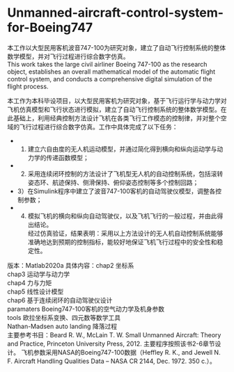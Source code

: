 # Unmanned-aircraft-control-system-for-Boeing747
本工作以大型民用客机波音747-100为研究对象，建立了自动飞行控制系统的整体数学模型，并对飞行过程进行综合数字仿真。  
This work takes the large civil airliner Boeing 747-100 as the research object, establishes an overall mathematical model of the automatic flight control system, and conducts a comprehensive digital simulation of the flight process.  

本工作为本科毕设项目，以大型民用客机为研究对象，基于飞行运行学与动力学对飞机仿真模型和飞行状态进行模拟，建立了自动飞行控制系统的整体数学模型。在此基础上，利用经典控制方法设计飞机在各类飞行工作模态的控制律，并对整个空域的飞行过程进行综合数字仿真。工作中具体完成了以下任务：  
* 1) 建立六自由度的无人机运动模型，并通过简化得到横向和纵向运动学与动力学的传递函数模型；  
* 2) 采用连续闭环控制的方法设计了飞机型无人机的自动控制系统，包括滚转姿态环、航迹保持、侧滑保持、俯仰姿态控制等多个控制回路；  
* 3）在Simulink程序中建立了波音747-100客机的自动驾驶仪模型，调整各控制参数；  
* 4) 模拟飞机的横向和纵向自动驾驶仪，以及飞机飞行的一般过程，并由此得出结论。  
经过仿真验证，结果表明：采用以上方法设计的无人机自动控制系统能够准确地达到预期的控制指标，能较好地保证飞机飞行过程中的安全性和稳定性。

版本：Matlab2020a
具体内容：chap2 坐标系  
chap3 运动学与动力学  
chap4 力与力矩  
chap5 线性设计模型  
chap6 基于连续闭环的自动驾驶仪设计  
paramaters Boeing747-100客机的空气动力学及机身参数  
tools 欧拉坐标系变换、四元数等数学工具  
Nathan-Madsen auto landing 降落过程  
主要参考书目：Beard R. W., McLain T. W. Small Unmanned Aircraft: Theory and Practice, Princeton University Press, 2012. 主要程序按照该书2-6章节设计。 飞机参数采用NASA的Boeing747-100数据（Heffley R. K., and Jewell N. F. Aircraft Handling Qualities Data – NASA CR 2144, Dec. 1972. 350 с.）。
